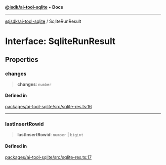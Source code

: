 [**@isdk/ai-tool-sqlite**](../README.md) • **Docs**

***

[@isdk/ai-tool-sqlite](../globals.md) / SqliteRunResult

# Interface: SqliteRunResult

## Properties

### changes

> **changes**: `number`

#### Defined in

[packages/ai-tool-sqlite/src/sqlite-res.ts:16](https://github.com/isdk/ai-tool-sqlite.js/blob/e3c1ff8a73c1e23a76a3ce2a388503307056f314/src/sqlite-res.ts#L16)

***

### lastInsertRowid

> **lastInsertRowid**: `number` \| `bigint`

#### Defined in

[packages/ai-tool-sqlite/src/sqlite-res.ts:17](https://github.com/isdk/ai-tool-sqlite.js/blob/e3c1ff8a73c1e23a76a3ce2a388503307056f314/src/sqlite-res.ts#L17)
